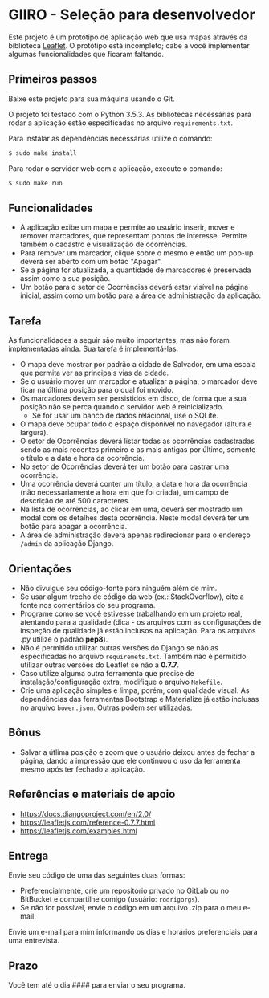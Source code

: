 # GIIRO - Seleção para desenvolvedor

Este projeto é um protótipo de aplicação web que usa mapas através da biblioteca [Leaflet](http://leafletjs.com/). O protótipo está incompleto; cabe a você implementar algumas funcionalidades que ficaram faltando.

## Primeiros passos

Baixe este projeto para sua máquina usando o Git.

O projeto foi testado com o Python 3.5.3. As bibliotecas necessárias para rodar a aplicação estão especificadas no arquivo `requirements.txt`.

Para instalar as dependências necessárias utilize o comando:
```bash
$ sudo make install
```

Para rodar o servidor web com a aplicação, execute o comando:
```bash
$ sudo make run
```

## Funcionalidades

- A aplicação exibe um mapa e permite ao usuário inserir, mover e remover marcadores, que representam pontos de interesse. Permite também o cadastro e visualização de ocorrências.
- Para remover um marcador, clique sobre o mesmo e então um pop-up deverá ser aberto com um botão "Apagar".
- Se a página for atualizada, a quantidade de marcadores é preservada assim como a sua posição.
- Um botão para o setor de Ocorrências deverá estar visível na página inicial, assim como um botão para a área de administração da aplicação. 

## Tarefa

As funcionalidades a seguir são muito importantes, mas não foram implementadas ainda. Sua tarefa é implementá-las.

- O mapa deve mostrar por padrão a cidade de Salvador, em uma escala que permita ver as principais vias da cidade.
- Se o usuário mover um marcador e atualizar a página, o marcador deve ficar na última posição para o qual foi movido.
- Os marcadores devem ser persistidos em disco, de forma que a sua posição não se perca quando o servidor web é reinicializado.
    - Se for usar um banco de dados relacional, use o SQLite.
- O mapa deve ocupar todo o espaço disponível no navegador (altura e largura).
- O setor de Ocorrências deverá listar todas as ocorrências cadastradas sendo as mais recentes primeiro e as mais antigas por último, somente o título e a data e hora da ocorrência.
- No setor de Ocorrências deverá ter um botão para castrar uma ocorrência.
- Uma ocorrência deverá conter um título, a data e hora da ocorrência (não necessariamente a hora em que foi criada), um campo de descrição de até 500 caracteres.
- Na lista de ocorrências, ao clicar em uma, deverá ser mostrado um modal com os detalhes desta ocorrência. Neste modal deverá ter um botão para apagar a ocorrência.
- A área de administração deverá apenas redirecionar para o endereço `/admin` da aplicação Django.

## Orientações

- Não divulgue seu código-fonte para ninguém além de mim.
- Se usar algum trecho de código da web (ex.: StackOverflow), cite a fonte nos comentários do seu programa.
- Programe como se você estivesse trabalhando em um projeto real, atentando para a qualidade (dica - os arquivos com as configurações de inspeção de qualidade já estão inclusos na aplicação. Para os arquivos .py utilize o padrão **pep8**).
- Não é permitido utilizar outras versões do Django se não as especificadas no arquivo `requiremets.txt`. Também não é permitido utilizar outras versões do Leaflet se não a **0.7.7**.
- Caso utilize alguma outra ferramenta que precise de instalação/configuração extra, modifique o arquivo `Makefile`.
- Crie uma aplicação simples e limpa, porém, com qualidade visual. As dependências das ferramentas Bootstrap e Materialize já estão inclusas no arquivo `bower.json`. Outras podem ser utilizadas.

## Bônus

- Salvar a útlima posição e zoom que o usuário deixou antes de fechar a página, dando a impressão que ele continuou o uso da ferramenta mesmo após ter fechado a aplicação. 

## Referências e materiais de apoio

- https://docs.djangoproject.com/en/2.0/
- https://leafletjs.com/reference-0.7.7.html
- https://leafletjs.com/examples.html

## Entrega

Envie seu código de uma das seguintes duas formas:

- Preferencialmente, crie um repositório privado no GitLab ou no BitBucket e compartilhe comigo (usuário: `rodrigorgs`).
- Se não for possível, envie o código em um arquivo .zip para o meu e-mail.

Envie um e-mail para mim informando os dias e horários preferenciais para uma entrevista.

## Prazo

Você tem até o dia #### para enviar o seu programa.
